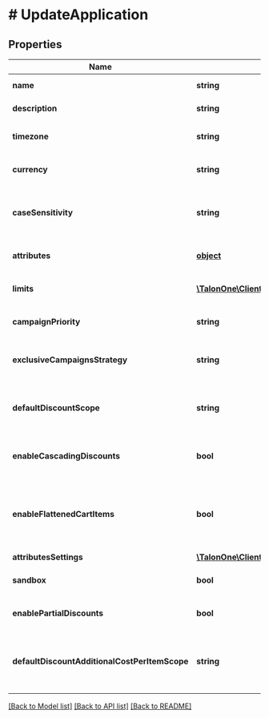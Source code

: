 # # UpdateApplication

## Properties

Name | Type | Description | Notes
------------ | ------------- | ------------- | -------------
**name** | **string** | The name of this application. | 
**description** | **string** | A longer description of the application. | [optional] 
**timezone** | **string** | A string containing an IANA timezone descriptor. | 
**currency** | **string** | The default currency for new customer sessions. | 
**caseSensitivity** | **string** | The case sensitivity behavior to check coupon codes in the campaigns of this Application. | [optional] 
**attributes** | [**object**](.md) | Arbitrary properties associated with this campaign. | [optional] 
**limits** | [**\TalonOne\Client\Model\LimitConfig[]**](LimitConfig.md) | Default limits for campaigns created in this application. | [optional] 
**campaignPriority** | **string** | Default [priority](https://docs.talon.one/docs/product/applications/setting-up-campaign-priorities) for campaigns created in this Application. | [optional] [default to 'universal']
**exclusiveCampaignsStrategy** | **string** | The strategy used when choosing exclusive campaigns for evaluation. | [optional] [default to 'listOrder']
**defaultDiscountScope** | **string** | The default scope to apply &#x60;setDiscount&#x60; effects on if no scope was provided with the effect. | [optional] 
**enableCascadingDiscounts** | **bool** | Indicates if discounts should cascade for this Application. | [optional] 
**enableFlattenedCartItems** | **bool** | Indicates if cart items of quantity larger than one should be separated into different items of quantity one. See the [docs](https://docs.talon.one/docs/product/campaigns/campaign-evaluation#flattening). | [optional] 
**attributesSettings** | [**\TalonOne\Client\Model\AttributesSettings**](AttributesSettings.md) |  | [optional] 
**sandbox** | **bool** | Indicates if this is a live or sandbox Application. | [optional] 
**enablePartialDiscounts** | **bool** | Indicates if this Application supports partial discounts. | [optional] 
**defaultDiscountAdditionalCostPerItemScope** | **string** | The default scope to apply &#x60;setDiscountPerItem&#x60; effects on if no scope was provided with the effect. | [optional] 

[[Back to Model list]](../../README.md#documentation-for-models) [[Back to API list]](../../README.md#documentation-for-api-endpoints) [[Back to README]](../../README.md)


